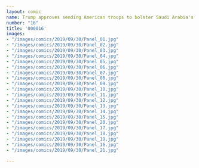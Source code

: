 ```yaml
---
layout: comic
name: Trump approves sending American troops to bolster Saudi Arabia's defenses
number: "16"
title: '000016'
images:
- "/images/comics/2019/09/30/Panel_01.jpg"
- "/images/comics/2019/09/30/Panel_02.jpg"
- "/images/comics/2019/09/30/Panel_03.jpg"
- "/images/comics/2019/09/30/Panel_04.jpg"
- "/images/comics/2019/09/30/Panel_05.jpg"
- "/images/comics/2019/09/30/Panel_06.jpg"
- "/images/comics/2019/09/30/Panel_07.jpg"
- "/images/comics/2019/09/30/Panel_08.jpg"
- "/images/comics/2019/09/30/Panel_09.jpg"
- "/images/comics/2019/09/30/Panel_10.jpg"
- "/images/comics/2019/09/30/Panel_11.jpg"
- "/images/comics/2019/09/30/Panel_12.jpg"
- "/images/comics/2019/09/30/Panel_13.jpg"
- "/images/comics/2019/09/30/Panel_14.jpg"
- "/images/comics/2019/09/30/Panel_15.jpg"
- "/images/comics/2019/09/30/Panel_20.jpg"
- "/images/comics/2019/09/30/Panel_17.jpg"
- "/images/comics/2019/09/30/Panel_18.jpg"
- "/images/comics/2019/09/30/Panel_19.jpg"
- "/images/comics/2019/09/30/Panel_16.jpg"
- "/images/comics/2019/09/30/Panel_21.jpg"

---
```

